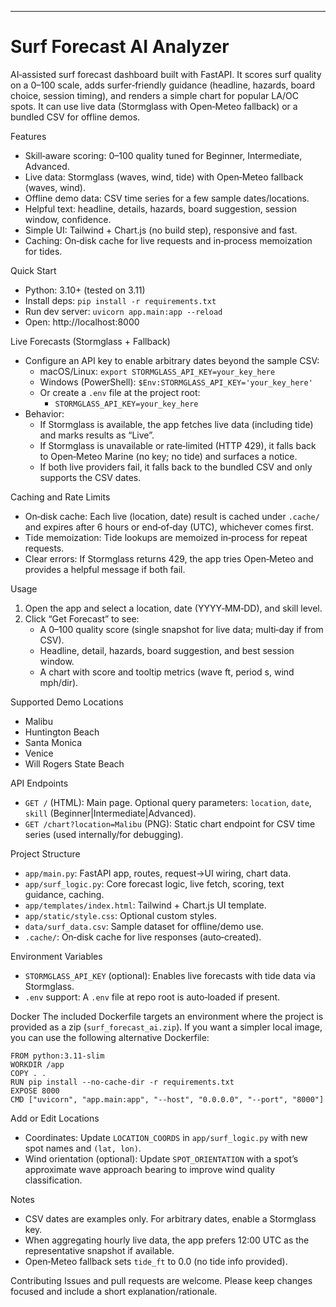 ---
Surf Forecast AI Analyzer
=========================

AI‑assisted surf forecast dashboard built with FastAPI. It scores surf quality on a 0–100 scale, adds surfer‑friendly guidance (headline, hazards, board choice, session timing), and renders a simple chart for popular LA/OC spots. It can use live data (Stormglass with Open‑Meteo fallback) or a bundled CSV for offline demos.

Features
- Skill‑aware scoring: 0–100 quality tuned for Beginner, Intermediate, Advanced.
- Live data: Stormglass (waves, wind, tide) with Open‑Meteo fallback (waves, wind).
- Offline demo data: CSV time series for a few sample dates/locations.
- Helpful text: headline, details, hazards, board suggestion, session window, confidence.
- Simple UI: Tailwind + Chart.js (no build step), responsive and fast.
- Caching: On‑disk cache for live requests and in‑process memoization for tides.

Quick Start
- Python: 3.10+ (tested on 3.11)
- Install deps: `pip install -r requirements.txt`
- Run dev server: `uvicorn app.main:app --reload`
- Open: http://localhost:8000

Live Forecasts (Stormglass + Fallback)
- Configure an API key to enable arbitrary dates beyond the sample CSV:
  - macOS/Linux: `export STORMGLASS_API_KEY=your_key_here`
  - Windows (PowerShell): `$Env:STORMGLASS_API_KEY='your_key_here'`
  - Or create a `.env` file at the project root:
    - `STORMGLASS_API_KEY=your_key_here`
- Behavior:
  - If Stormglass is available, the app fetches live data (including tide) and marks results as “Live”.
  - If Stormglass is unavailable or rate‑limited (HTTP 429), it falls back to Open‑Meteo Marine (no key; no tide) and surfaces a notice.
  - If both live providers fail, it falls back to the bundled CSV and only supports the CSV dates.

Caching and Rate Limits
- On‑disk cache: Each live (location, date) result is cached under `.cache/` and expires after 6 hours or end‑of‑day (UTC), whichever comes first.
- Tide memoization: Tide lookups are memoized in‑process for repeat requests.
- Clear errors: If Stormglass returns 429, the app tries Open‑Meteo and provides a helpful message if both fail.

Usage
1) Open the app and select a location, date (YYYY‑MM‑DD), and skill level.
2) Click “Get Forecast” to see:
   - A 0–100 quality score (single snapshot for live data; multi‑day if from CSV).
   - Headline, detail, hazards, board suggestion, and best session window.
   - A chart with score and tooltip metrics (wave ft, period s, wind mph/dir).

Supported Demo Locations
- Malibu
- Huntington Beach
- Santa Monica
- Venice
- Will Rogers State Beach

API Endpoints
- `GET /` (HTML): Main page. Optional query parameters: `location`, `date`, `skill` (Beginner|Intermediate|Advanced).
- `GET /chart?location=Malibu` (PNG): Static chart endpoint for CSV time series (used internally/for debugging).

Project Structure
- `app/main.py`: FastAPI app, routes, request→UI wiring, chart data.
- `app/surf_logic.py`: Core forecast logic, live fetch, scoring, text guidance, caching.
- `app/templates/index.html`: Tailwind + Chart.js UI template.
- `app/static/style.css`: Optional custom styles.
- `data/surf_data.csv`: Sample dataset for offline/demo use.
- `.cache/`: On‑disk cache for live responses (auto‑created).

Environment Variables
- `STORMGLASS_API_KEY` (optional): Enables live forecasts with tide data via Stormglass.
- `.env` support: A `.env` file at repo root is auto‑loaded if present.

Docker
The included Dockerfile targets an environment where the project is provided as a zip (`surf_forecast_ai.zip`). If you want a simpler local image, you can use the following alternative Dockerfile:

```
FROM python:3.11-slim
WORKDIR /app
COPY . .
RUN pip install --no-cache-dir -r requirements.txt
EXPOSE 8000
CMD ["uvicorn", "app.main:app", "--host", "0.0.0.0", "--port", "8000"]
```

Add or Edit Locations
- Coordinates: Update `LOCATION_COORDS` in `app/surf_logic.py` with new spot names and `(lat, lon)`.
- Wind orientation (optional): Update `SPOT_ORIENTATION` with a spot’s approximate wave approach bearing to improve wind quality classification.

Notes
- CSV dates are examples only. For arbitrary dates, enable a Stormglass key.
- When aggregating hourly live data, the app prefers 12:00 UTC as the representative snapshot if available.
- Open‑Meteo fallback sets `tide_ft` to 0.0 (no tide info provided).

Contributing
Issues and pull requests are welcome. Please keep changes focused and include a short explanation/rationale.
